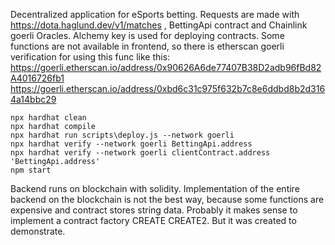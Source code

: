 Decentralized application for eSports betting. Requests are made with https://dota.haglund.dev/v1/matches , BettingApi contract and Chainlink goerli Oracles. Alchemy key is used for deploying contracts. Some functions are not available in frontend, so there is etherscan goerli verification for using this func like this:
https://goerli.etherscan.io/address/0x90626A6de77407B38D2adb96fBd82A4016726fb1
https://goerli.etherscan.io/address/0xbd6c31c975f632b7c8e6ddbd8b2d3164a14bbc29

```shell
npx hardhat clean
npx hardhat compile
npx hardhat run scripts\deploy.js --network goerli
npx hardhat verify --network goerli BettingApi.address
npx hardhat verify --network goerli clientContract.address 'BettingApi.address'
npm start
```

Backend runs on blockchain with solidity. Implementation of the entire backend on the blockchain is not the best way, because some functions are expensive and contract stores string data. Probably it makes sense to implement a contract factory CREATE CREATE2. But it was created to demonstrate.

